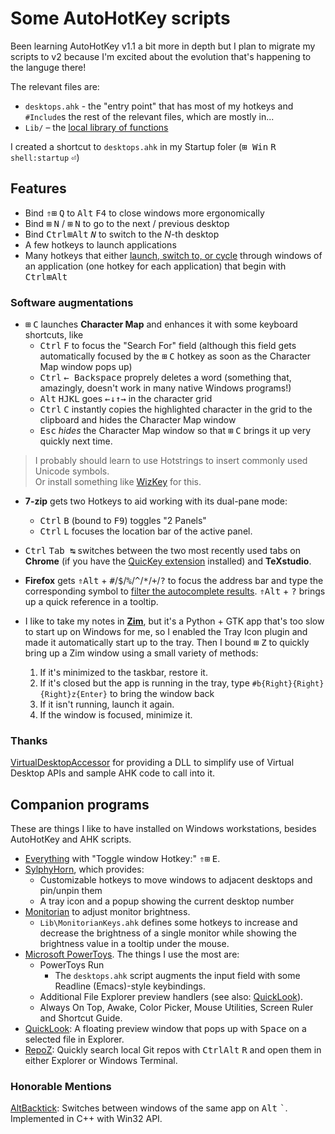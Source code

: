 Some AutoHotKey scripts
=======================

Been learning AutoHotKey v1.1 a bit more in depth but I plan to migrate my scripts
to v2 because I'm excited about the evolution that's happening to the languge
there!

The relevant files are:

- `desktops.ahk` -  the "entry point" that has most of my hotkeys and `#Include`s
the rest of the relevant files, which are mostly in...
- `Lib/` – the [local library of functions](https://www.autohotkey.com/docs/Functions.htm#lib)

I created a shortcut to `desktops.ahk` in my Startup foler
(<kbd>⊞ Win</kbd> <kbd>R</kbd> `shell:startup` <kbd>&#x23ce;</kbd>)

Features
--------

- Bind <kbd>&#x21d1;</kbd><kbd>&#x229e;</kbd> <kbd>Q</kbd>
to <kbd>Alt</kbd> <kbd>F4</kbd> to close windows more ergonomically
- Bind <kbd>&#x229e;</kbd> <kbd>N</kbd> / <kbd>&#x229e;</kbd> <kbd>N</kbd>
to go to the next / previous desktop
- Bind <kbd>Ctrl</kbd><kbd>&#x229e;</kbd><kbd>Alt</kbd> <kbd><i>N</i></kbd>
to switch to the <i>N</i>-th desktop
- A few hotkeys to launch applications
- Many hotkeys that either [launch, switch to, or cycle](Lib\CycleOrLaunch.ahk)
through windows of an application (one hotkey for each application)
that begin with <kbd>Ctrl</kbd><kbd>&#x229e;</kbd><kbd>Alt</kbd>

### Software augmentations

- <kbd>&#x229e;</kbd> <kbd>C</kbd> launches **Character Map** and enhances it
with some keyboard shortcuts, like
  - <kbd>Ctrl</kbd> <kbd>F</kbd> to focus the "Search For" field
  (although this field gets automatically focused by the
  <kbd>&#x229e;</kbd> <kbd>C</kbd> hotkey as soon as the Character Map
  window pops up)
  - <kbd>Ctrl</kbd> <kbd>&larr; Backspace</kbd> proprely deletes a word
  (something that, amazingly, doesn't work in many native Windows programs!)
  - <kbd>Alt</kbd> <kbd>H</kbd><kbd>J</kbd><kbd>K</kbd><kbd>L</kbd> goes
  <kbd>&larr;</kbd><kbd>&darr;</kbd><kbd>&uarr;</kbd><kbd>&rarr;</kbd>
  in the character grid
  - <kbd>Ctrl</kbd> <kbd>C</kbd> instantly copies the highlighted character in
  the grid to the clipboard and hides the Character Map window
  - <kbd>Esc</kbd> _hides_ the Character Map window so that
  <kbd>&#x229e;</kbd> <kbd>C</kbd> brings it up very quickly next time.

> I probably should learn to use Hotstrings to insert commonly used Unicode
symbols.  
> Or install something like [WizKey](https://antibody-software.com/wizkey/)
for this.

- **7-zip** gets two Hotkeys to aid working with its dual-pane mode:
  - <kbd>Ctrl</kbd> <kbd>B</kbd> (bound to <kbd>F9</kbd>) toggles "2 Panels"
  - <kbd>Ctrl</kbd> <kbd>L</kbd> focuses the location bar of the active panel.

- <kbd>Ctrl</kbd> <kbd>Tab ↹</kbd> switches between the two most recently used
tabs on **Chrome** (if you have the
[QuicKey extension](https://chrome.google.com/webstore/detail/quickey-%E2%80%93-the-quick-tab-s/ldlghkoiihaelfnggonhjnfiabmaficg)
installed) and **TeXstudio**.

- **Firefox** gets <kbd>&#x21d1;</kbd><kbd>Alt</kbd> +
<kbd>#</kbd>/<kbd>$</kbd>/<kbd>%</kbd>/<kbd>^</kbd>/<kbd>*</kbd>/<kbd>+</kbd>/<kbd>?</kbd>
to focus the address bar and type the corresponding symbol to
[filter the autocomplete results](https://support.mozilla.org/en-US/kb/address-bar-autocomplete-firefox#w_changing-results-on-the-fly).
<kbd>&#x21d1;</kbd><kbd>Alt</kbd> + <kbd>?</kbd>
brings up a quick reference in a tooltip.

- I like to take my notes in **[Zim](https://zim-wiki.org/)**,
but it's a Python + GTK app that's too slow to start up on Windows for me,
so I enabled the Tray Icon plugin and made it automatically start up to the
tray.
Then I bound <kbd>&#x229e;</kbd> <kbd>Z</kbd> to quickly bring up a Zim window
using a small variety of methods:
  1. If it's minimized to the taskbar, restore it.
  2. If it's closed but the app is running in the tray,
  type `#b{Right}{Right}{Right}z{Enter}` to bring the window back
  3. If it isn't running, launch it again.
  4. If the window is focused, minimize it.

### Thanks

[VirtualDesktopAccessor](https://github.com/Ciantic/VirtualDesktopAccessor)
for providing a DLL to simplify use of Virtual Desktop APIs and sample AHK code
to call into it.

Companion programs
------------------

These are things I like to have installed on Windows workstations,
besides AutoHotKey and AHK scripts.

- [Everything](https://www.voidtools.com/) with "Toggle window Hotkey:"
<kbd>&#x21d1;</kbd><kbd>&#x229e;</kbd> <kbd>E</kbd>.
- [SylphyHorn](https://github.com/Grabacr07/SylphyHorn), which provides:
  - Customizable hotkeys to move windows to adjacent desktops and pin/unpin them
  - A tray icon and a popup showing the current desktop number
- [Monitorian](https://github.com/emoacht/Monitorian) to adjust monitor
brightness.
  - `Lib\MonitorianKeys.ahk` defines some hotkeys to increase and decrease
  the brightness of a single monitor while showing the brightness value in a
  tooltip under the mouse.
- [Microsoft PowerToys](https://learn.microsoft.com/en-us/windows/powertoys/).
The things I use the most are:
  - PowerToys Run
    - The `desktops.ahk` script augments the input field with some
    Readline (Emacs)-style keybindings.
  - Additional File Explorer preview handlers (see also: [QuickLook](https://github.com/QL-Win/QuickLook)).
  - Always On Top,
  Awake,
  Color Picker,
  Mouse Utilities,
  Screen Ruler
  and Shortcut Guide.
- [QuickLook](https://github.com/QL-Win/QuickLook): A floating preview window
that pops up with <kbd>Space</kbd> on a selected file in Explorer.
- [RepoZ](https://github.com/awaescher/RepoZ): Quickly search local Git repos
with <kbd>Ctrl</kbd><kbd>Alt</kbd> <kbd>R</kbd>
and open them in either Explorer or Windows Terminal.

### Honorable Mentions

[AltBacktick](https://github.com/akiver/AltBacktick): Switches between windows
of the same app on <kbd>Alt</kbd> <kbd>`</kbd>.
Implemented in C++ with Win32 API.

<!--
<kbd>Tab ↹</kbd>
<kbd>&#x21d1; Shift</kbd>
<kbd>Ctrl</kbd>
<kbd>&#x229e; Win</kbd>
<kbd>Alt</kbd>
-->